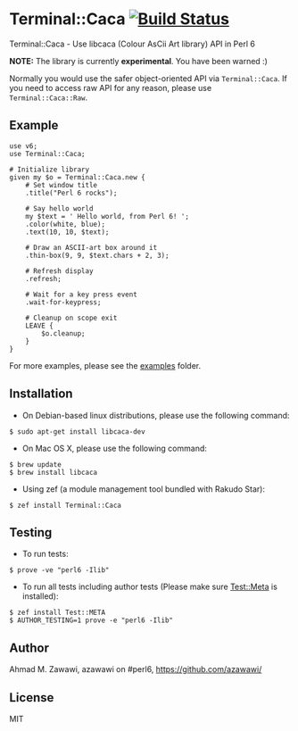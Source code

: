 # Terminal::Caca [![Build Status](https://travis-ci.org/azawawi/perl6-terminal-caca.svg?branch=master)](https://travis-ci.org/azawawi/perl6-terminal-caca)

Terminal::Caca - Use libcaca (Colour AsCii Art library) API in Perl 6

**NOTE:** The library is currently **experimental**. You have been warned :)

Normally you would use the safer object-oriented API via `Terminal::Caca`. If
you need to access raw API for any reason, please use `Terminal::Caca::Raw`.

## Example

```Perl6
use v6;
use Terminal::Caca;

# Initialize library
given my $o = Terminal::Caca.new {
    # Set window title
    .title("Perl 6 rocks");

    # Say hello world
    my $text = ' Hello world, from Perl 6! ';
    .color(white, blue);
    .text(10, 10, $text);

    # Draw an ASCII-art box around it
    .thin-box(9, 9, $text.chars + 2, 3);

    # Refresh display
    .refresh;

    # Wait for a key press event
    .wait-for-keypress;

    # Cleanup on scope exit
    LEAVE {
        $o.cleanup;
    }
}
```

For more examples, please see the [examples](examples) folder.

## Installation

* On Debian-based linux distributions, please use the following command:
```
$ sudo apt-get install libcaca-dev
```

* On Mac OS X, please use the following command:
```
$ brew update
$ brew install libcaca
```

* Using zef (a module management tool bundled with Rakudo Star):
```
$ zef install Terminal::Caca
```

## Testing

- To run tests:
```
$ prove -ve "perl6 -Ilib"
```

- To run all tests including author tests (Please make sure
[Test::Meta](https://github.com/jonathanstowe/Test-META) is installed):
```
$ zef install Test::META
$ AUTHOR_TESTING=1 prove -e "perl6 -Ilib"
```

## Author

Ahmad M. Zawawi, azawawi on #perl6, https://github.com/azawawi/

## License

MIT

